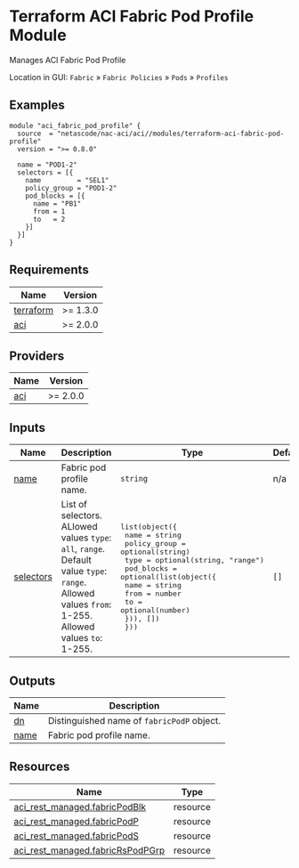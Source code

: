 <!-- BEGIN_TF_DOCS -->
# Terraform ACI Fabric Pod Profile Module

Manages ACI Fabric Pod Profile

Location in GUI:
`Fabric` » `Fabric Policies` » `Pods` » `Profiles`

## Examples

```hcl
module "aci_fabric_pod_profile" {
  source  = "netascode/nac-aci/aci//modules/terraform-aci-fabric-pod-profile"
  version = ">= 0.8.0"

  name = "POD1-2"
  selectors = [{
    name         = "SEL1"
    policy_group = "POD1-2"
    pod_blocks = [{
      name = "PB1"
      from = 1
      to   = 2
    }]
  }]
}
```

## Requirements

| Name | Version |
|------|---------|
| <a name="requirement_terraform"></a> [terraform](#requirement\_terraform) | >= 1.3.0 |
| <a name="requirement_aci"></a> [aci](#requirement\_aci) | >= 2.0.0 |

## Providers

| Name | Version |
|------|---------|
| <a name="provider_aci"></a> [aci](#provider\_aci) | >= 2.0.0 |

## Inputs

| Name | Description | Type | Default | Required |
|------|-------------|------|---------|:--------:|
| <a name="input_name"></a> [name](#input\_name) | Fabric pod profile name. | `string` | n/a | yes |
| <a name="input_selectors"></a> [selectors](#input\_selectors) | List of selectors. ALlowed values `type`: `all`, `range`. Default value `type`: `range`. Allowed values `from`: 1-255. Allowed values `to`: 1-255. | <pre>list(object({<br/>    name         = string<br/>    policy_group = optional(string)<br/>    type         = optional(string, "range")<br/>    pod_blocks = optional(list(object({<br/>      name = string<br/>      from = number<br/>      to   = optional(number)<br/>    })), [])<br/>  }))</pre> | `[]` | no |

## Outputs

| Name | Description |
|------|-------------|
| <a name="output_dn"></a> [dn](#output\_dn) | Distinguished name of `fabricPodP` object. |
| <a name="output_name"></a> [name](#output\_name) | Fabric pod profile name. |

## Resources

| Name | Type |
|------|------|
| [aci_rest_managed.fabricPodBlk](https://registry.terraform.io/providers/CiscoDevNet/aci/latest/docs/resources/rest_managed) | resource |
| [aci_rest_managed.fabricPodP](https://registry.terraform.io/providers/CiscoDevNet/aci/latest/docs/resources/rest_managed) | resource |
| [aci_rest_managed.fabricPodS](https://registry.terraform.io/providers/CiscoDevNet/aci/latest/docs/resources/rest_managed) | resource |
| [aci_rest_managed.fabricRsPodPGrp](https://registry.terraform.io/providers/CiscoDevNet/aci/latest/docs/resources/rest_managed) | resource |
<!-- END_TF_DOCS -->